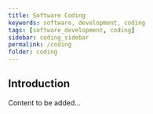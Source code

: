 ```yaml
---
title: Software Coding
keywords: software, development, coding
tags: [software_development, coding]
sidebar: coding_sidebar
permalink: /coding
folder: coding
---
```


## Introduction

Content to be added...